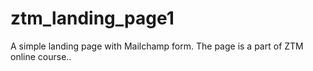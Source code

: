 # ztm_landing_page1
A simple landing page with Mailchamp form. The page is a part of ZTM online course..
